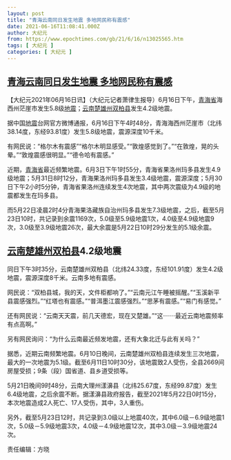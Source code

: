 ```yaml
---
layout: post
title: "青海云南同日发生地震 多地网民称有震感"
date: 2021-06-16T11:08:41.000Z
author: 大纪元
from: https://www.epochtimes.com/gb/21/6/16/n13025565.htm
tags: [ 大纪元 ]
categories: [ 大纪元 ]
---
```

<!--1623841721000-->
[青海云南同日发生地震 多地网民称有震感](https://www.epochtimes.com/gb/21/6/16/n13025565.htm)
------

<div>
<p>【大纪元2021年06月16日讯】（大纪元记者萧律生报导）6月16日下午，<a href="https://www.epochtimes.com/gb/tag/%E9%9D%92%E6%B5%B7%E7%9C%81.html">青海省</a>海西州茫崖市发生5.8级<a href="https://www.epochtimes.com/gb/tag/%E5%9C%B0%E9%9C%87.html">地震</a>；<a href="https://www.epochtimes.com/gb/tag/%E4%BA%91%E5%8D%97%E6%A5%9A%E9%9B%84%E5%B7%9E.html">云南楚雄州</a><a href="https://www.epochtimes.com/gb/tag/%E5%8F%8C%E6%9F%8F%E5%8E%BF.html">双柏县</a>发生4.2级地震。</p><p>据中国<a href="https://www.epochtimes.com/gb/tag/%E5%9C%B0%E9%9C%87.html">地震</a>台网官方微博通报，6月16日下午4时48分，青海海西州茫崖市（北纬38.14度，东经93.81度）发生5.8级地震，震源深度10千米。</p><p>有网民说：“格尔木有震感”“格尔木明显感受。”“敦煌感觉到了。”“在敦煌，晃的头晕。”“敦煌震感很明显。”“德令哈有震感。”</p><p>近期，<a href="https://www.epochtimes.com/gb/tag/%E9%9D%92%E6%B5%B7%E7%9C%81.html">青海省</a>最近频繁地震。6月3日下午1时55分，青海省果洛州玛多县发生4.9级地震；5月31日8时12分，青海果洛州玛多县发生3.4级地震，震源深度；5月30日下午2小时5分钟，青海省果洛州连续发生4次地震，其中两次震级为4.9级的地震都发生在玛多县。</p><p>而5月22日凌晨2时4分青海果洛藏族自治州玛多县发生7.3级地震，之后，截至5月23日10时，共记录到余震1169次，5.0级至5.9级地震1次，4.0级至4.9级地震9次，3.0级至3.9级地震26次，最大余震是5月22日10时29分发生的5.1级余震。</p><h2><a href="https://www.epochtimes.com/gb/tag/%E4%BA%91%E5%8D%97%E6%A5%9A%E9%9B%84%E5%B7%9E.html">云南楚雄州</a><a href="https://www.epochtimes.com/gb/tag/%E5%8F%8C%E6%9F%8F%E5%8E%BF.html">双柏县</a>4.2级地震</h2><p>同日下午3时35分，云南楚雄州双柏县（北纬24.33度，东经101.91度）发生4.2级地震，震源深度8千米。云南多地有震感。</p><p>网民说：“双柏县城，我的天，文件柜都响了。”“云南元江午睡被摇醒。”“玉溪新平县震感强烈。”“红塔也有震感。”“普洱墨江震感强烈。”“思茅有震感。”“易门有感觉。”</p><p>还有网民说：“云南天天震，前几天德宏，现在又楚雄。”“这⋯⋯最近云南地震频率有点高啊。”</p><p>另有网民询问：“为什么云南最近频发地震，还有大象北迁与此有关吗？”</p><p>据悉，近期云南频繁地震。6月10日晚间，云南楚雄州双柏县连续发生三次地震，最大的一次地震为5.1级。截至6月11日10时30分，该地震致2人受伤，全县2669间房屋受损；9条（段）国省道、县乡道受损等。</p><p>5月21日晚间9时48分，云南大理州漾濞县（北纬25.67度，东经99.87度）发生6.4级地震，之后余震不断。据漾濞县政府报告，截至2021年5月22日0时15分，本次地震造成2人死亡、17人受伤，其中，3人重伤。</p><p>另外，截至5月23日12时，共记录到3.0级以上地震40次，其中6.0级－6.9级地震1次，5.0级－5.9级地震3次，4.0级－4.9级地震12次，其中3.0级－3.9级地震24次。</p><p>责任编辑：方晓</p>
</div>

